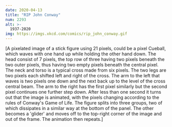 ```yaml
---
date: 2020-04-13
title: "RIP John Conway"
num: 2293
alt: >-
  1937-2020
img: https://imgs.xkcd.com/comics/rip_john_conway.gif
---
```

[A pixelated image of a stick figure using 21 pixels, could be a pixel Cueball, which waves with one hand up while holding the other hand down. The head consist of 7 pixels, the top row of three having two pixels beneath the two outer pixels, thus having two empty pixels beneath the central pixel. The neck and torso is a typical cross made from six pixels. The two legs are two pixels each shifted left and right of the cross. The arm to the left that waves is two pixels one down and the next back up to the level of the cross central beam. The arm to the right has the first pixel similarly but the second pixel continues one further step down. After less than one second it turns out that the image is animated, with the pixels changing according to the rules of Conway's Game of Life. The figure splits into three groups, two of which dissipates in a similar way at the bottom of the panel. The other becomes a 'glider' and moves off to the top-right corner of the image and out of the frame. The animation then repeats.]
